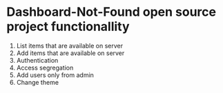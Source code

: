 # Dashboard-Not-Found open source project functionallity

1. List items that are available on server
2. Add items that are available on server
3. Authentication
4. Access segregation
5. Add users only from admin
6. Change theme
